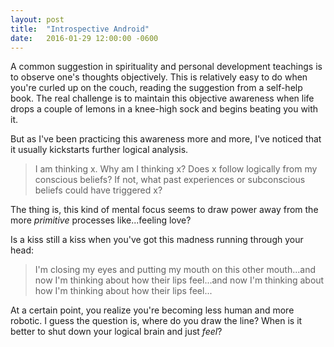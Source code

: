 ```yaml
---
layout: post
title:  "Introspective Android"
date:   2016-01-29 12:00:00 -0600
---
```

A common suggestion in spirituality and personal development teachings is to observe one's thoughts objectively. This is relatively easy to do when you're curled up on the couch, reading the suggestion from a self-help book. The real challenge is to maintain this objective awareness when life drops a couple of lemons in a knee-high sock and begins beating you with it.

But as I've been practicing this awareness more and more, I've noticed that it usually kickstarts further logical analysis.

> I am thinking x. Why am I thinking x? Does x follow logically from my conscious beliefs? If not, what past experiences or subconscious beliefs could have triggered x?

The thing is, this kind of mental focus seems to draw power away from the more <em>primitive</em> processes like...feeling love?

Is a kiss still a kiss when you've got this madness running through your head:

> I'm closing my eyes and putting my mouth on this other mouth...and now I'm thinking about how their lips feel...and now I'm thinking about how I'm thinking about how their lips feel...

At a certain point, you realize you're becoming less human and more robotic. I guess the question is, where do you draw the line? When is it better to shut down your logical brain and just <em>feel</em>?
